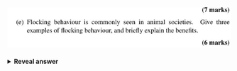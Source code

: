 ## <img src="../../../../../media/paste-38ffd428c0524107b362d9ead122500560dbee1f.jpg">
<details>
<summary><b>Reveal answer</b></summary>
<img src="../../../../../media/paste-f96e4a697e5784862e8825d329ce9bb078cd6449.jpg">
</details>
